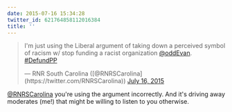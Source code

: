 ```yaml
---
date: 2015-07-16 15:34:28
twitter_id: 621764858112016384
title: ''
---
```


<blockquote class="twitter-tweet"><p lang="en" dir="ltr">I&#39;m just using the Liberal argument of taking down a perceived symbol of racism w/ stop funding a racist organization <a href="https://twitter.com/oddEvan?ref_src=twsrc%5Etfw">@oddEvan</a>. <a href="https://twitter.com/hashtag/DefundPP?src=hash&amp;ref_src=twsrc%5Etfw">#DefundPP</a></p>&mdash; RNR South Carolina ([@RNRSCarolina](https://twitter.com/RNRSCarolina)) <a href="https://twitter.com/RNRSCarolina/status/621763936636018688?ref_src=twsrc%5Etfw">July 16, 2015</a></blockquote>
<script async src="https://platform.twitter.com/widgets.js" charset="utf-8"></script>

[@RNRSCarolina](https://twitter.com/RNRSCarolina) you're using the argument incorrectly. And it's driving away moderates (me!) that might be willing to listen to you otherwise.
